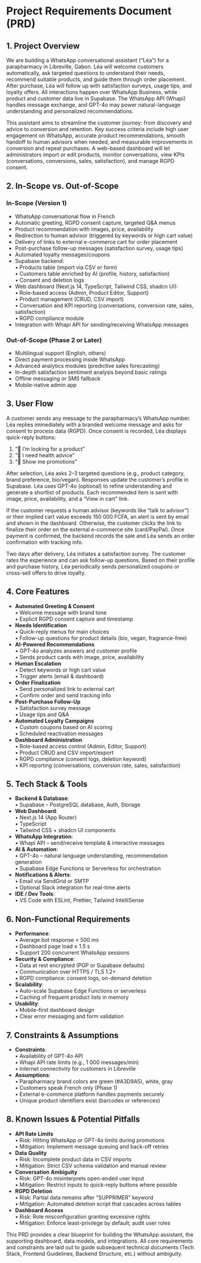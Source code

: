 # Project Requirements Document (PRD)

## 1. Project Overview

We are building a WhatsApp conversational assistant (“Léa”) for a parapharmacy in Libreville, Gabon. Léa will welcome customers automatically, ask targeted questions to understand their needs, recommend suitable products, and guide them through order placement. After purchase, Léa will follow up with satisfaction surveys, usage tips, and loyalty offers. All interactions happen over WhatsApp Business, while product and customer data live in Supabase. The WhatsApp API (Whapi) handles message exchange, and GPT-4o may power natural-language understanding and personalized recommendations.

This assistant aims to streamline the customer journey: from discovery and advice to conversion and retention. Key success criteria include high user engagement on WhatsApp, accurate product recommendations, smooth handoff to human advisors when needed, and measurable improvements in conversion and repeat purchases. A web-based dashboard will let administrators import or edit products, monitor conversations, view KPIs (conversations, conversions, sales, satisfaction), and manage RGPD consent.

## 2. In-Scope vs. Out-of-Scope

### In-Scope (Version 1)

*   WhatsApp conversational flow in French
*   Automatic greeting, RGPD consent capture, targeted Q&A menus
*   Product recommendation with images, price, availability
*   Redirection to human advisor (triggered by keywords or high cart value)
*   Delivery of links to external e-commerce cart for order placement
*   Post-purchase follow-up messages (satisfaction survey, usage tips)
*   Automated loyalty messages/coupons
*   Supabase backend:\
    • Products table (import via CSV or form)\
    • Customers table enriched by AI (profile, history, satisfaction)\
    • Consent and deletion logs
*   Web dashboard (Next.js 14, TypeScript, Tailwind CSS, shadcn UI):\
    • Role-based access (Admin, Product Editor, Support)\
    • Product management (CRUD, CSV import)\
    • Conversation and KPI reporting (conversations, conversion rate, sales, satisfaction)\
    • RGPD compliance module
*   Integration with Whapi API for sending/receiving WhatsApp messages

### Out-of-Scope (Phase 2 or Later)

*   Multilingual support (English, others)
*   Direct payment processing inside WhatsApp
*   Advanced analytics modules (predictive sales forecasting)
*   In-depth satisfaction sentiment analysis beyond basic ratings
*   Offline messaging or SMS fallback
*   Mobile-native admin app

## 3. User Flow

A customer sends any message to the parapharmacy’s WhatsApp number. Léa replies immediately with a branded welcome message and asks for consent to process data (RGPD). Once consent is recorded, Léa displays quick-reply buttons:

1.  “🧴 I’m looking for a product”
2.  “💊 I need health advice”
3.  “🎁 Show me promotions”

After selection, Léa asks 2–3 targeted questions (e.g., product category, brand preference, bio/vegan). Responses update the customer’s profile in Supabase. Léa uses GPT-4o (optional) to refine understanding and generate a shortlist of products. Each recommended item is sent with image, price, availability, and a “View in cart” link.

If the customer requests a human advisor (keywords like “talk to advisor”) or their implied cart value exceeds 150 000 FCFA, an alert is sent by email and shown in the dashboard. Otherwise, the customer clicks the link to finalize their order on the external e-commerce site (card/PayPal). Once payment is confirmed, the backend records the sale and Léa sends an order confirmation with tracking info.

Two days after delivery, Léa initiates a satisfaction survey. The customer rates the experience and can ask follow-up questions. Based on their profile and purchase history, Léa periodically sends personalized coupons or cross-sell offers to drive loyalty.

## 4. Core Features

*   **Automated Greeting & Consent**\
    • Welcome message with brand tone\
    • Explicit RGPD consent capture and timestamp
*   **Needs Identification**\
    • Quick-reply menus for main choices\
    • Follow-up questions for product details (bio, vegan, fragrance-free)
*   **AI-Powered Recommendations**\
    • GPT-4o analyzes answers and customer profile\
    • Sends product cards with image, price, availability
*   **Human Escalation**\
    • Detect keywords or high cart value\
    • Trigger alerts (email & dashboard)
*   **Order Finalization**\
    • Send personalized link to external cart\
    • Confirm order and send tracking info
*   **Post-Purchase Follow-Up**\
    • Satisfaction survey message\
    • Usage tips and Q&A
*   **Automated Loyalty Campaigns**\
    • Custom coupons based on AI scoring\
    • Scheduled reactivation messages
*   **Dashboard Administration**\
    • Role-based access control (Admin, Editor, Support)\
    • Product CRUD and CSV import/export\
    • RGPD compliance (consent logs, deletion keyword)\
    • KPI reporting (conversations, conversion rate, sales, satisfaction)

## 5. Tech Stack & Tools

*   **Backend & Database**:\
    • Supabase – PostgreSQL database, Auth, Storage
*   **Web Dashboard**:\
    • Next.js 14 (App Router)\
    • TypeScript\
    • Tailwind CSS + shadcn UI components
*   **WhatsApp Integration**:\
    • Whapi API – send/receive template & interactive messages
*   **AI & Automation**:\
    • GPT-4o – natural language understanding, recommendation generation\
    • Supabase Edge Functions or Serverless for orchestration
*   **Notifications & Alerts**:\
    • Email via SendGrid or SMTP\
    • Optional Slack integration for real-time alerts
*   **IDE / Dev Tools**:\
    • VS Code with ESLint, Prettier, Tailwind IntelliSense

## 6. Non-Functional Requirements

*   **Performance**:\
    • Average bot response < 500 ms\
    • Dashboard page load ≤ 1.5 s\
    • Support 200 concurrent WhatsApp sessions
*   **Security & Compliance**:\
    • Data at rest encrypted (PGP or Supabase defaults)\
    • Communication over HTTPS / TLS 1.2+\
    • RGPD compliance: consent logs, on-demand deletion
*   **Scalability**:\
    • Auto-scale Supabase Edge Functions or serverless\
    • Caching of frequent product lists in memory
*   **Usability**:\
    • Mobile-first dashboard design\
    • Clear error messaging and form validation

## 7. Constraints & Assumptions

*   **Constraints**:\
    • Availability of GPT-4o API\
    • Whapi API rate limits (e.g., 1 000 messages/min)\
    • Internet connectivity for customers in Libreville
*   **Assumptions**:\
    • Parapharmacy brand colors are green (#A3D9A5), white, gray\
    • Customers speak French only (Phase 1)\
    • External e-commerce platform handles payments securely\
    • Unique product identifiers exist (barcodes or references)

## 8. Known Issues & Potential Pitfalls

*   **API Rate Limits**\
    • Risk: Hitting WhatsApp or GPT-4o limits during promotions\
    • Mitigation: Implement message queuing and back-off retries
*   **Data Quality**\
    • Risk: Incomplete product data in CSV imports\
    • Mitigation: Strict CSV schema validation and manual review
*   **Conversation Ambiguity**\
    • Risk: GPT-4o misinterprets open-ended user input\
    • Mitigation: Restrict inputs to quick-reply buttons where possible
*   **RGPD Deletion**\
    • Risk: Partial data remains after “SUPPRIMER” keyword\
    • Mitigation: Automated deletion script that cascades across tables
*   **Dashboard Access**\
    • Risk: Role misconfiguration granting excessive rights\
    • Mitigation: Enforce least-privilege by default; audit user roles

This PRD provides a clear blueprint for building the WhatsApp assistant, the supporting dashboard, data models, and integrations. All core requirements and constraints are laid out to guide subsequent technical documents (Tech Stack, Frontend Guidelines, Backend Structure, etc.) without ambiguity.
